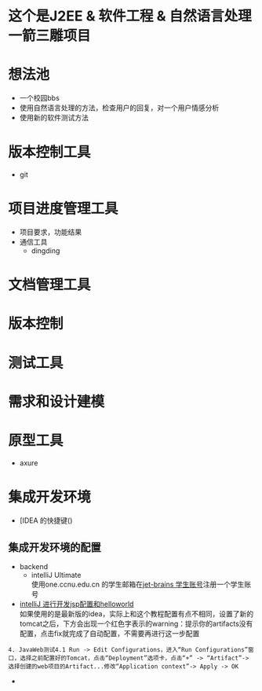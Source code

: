 #  这个是J2EE & 软件工程 & 自然语言处理一箭三雕项目

#  想法池
- 一个校园bbs
- 使用自然语言处理的方法，检查用户的回复，对一个用户情感分析
- 使用新的软件测试方法

# 版本控制工具
- git
# 项目进度管理工具
- 项目要求，功能结果
- 通信工具
    - dingding
# 文档管理工具
# 版本控制
# 测试工具
# 需求和设计建模
# 原型工具
- axure
# 集成开发环境
- [IDEA 的快捷键()
## 集成开发环境的配置

- backend
    - intelliJ Ultimate
    <br>使用one.ccnu.edu.cn 的学生邮箱在[jet-brains 学生账号](https://www.jetbrains.com/zh/student/)注册一个学生账号
- [intelliJ 进行开发jsp配置和helloworld](https://www.jianshu.com/p/9684e90cf7b5)<br>
如果使用的是最新版的idea，实际上和这个教程配置有点不相同，设置了新的tomcat之后，下方会出现一个红色字表示的warning：提示你的artifacts没有配置，点击fix就完成了自动配置，不需要再进行这一步配置
```
4. JavaWeb测试4.1 Run -> Edit Configurations，进入“Run Configurations”窗口，选择之前配置好的Tomcat，点击“Deployment”选项卡，点击“+” -> “Artifact”-> 选择创建的web项目的Artifact...修改“Application context”-> Apply -> OK
```
- 